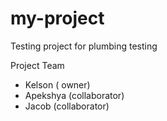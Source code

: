 # my-project
Testing project for plumbing testing

Project Team
* Kelson ( owner)
* Apekshya (collaborator)
* Jacob (collaborator)